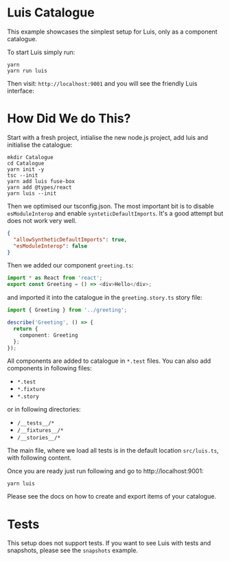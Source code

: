 # Luis Catalogue

This example showcases the simplest setup for Luis, only as a component catalogue.

To start Luis simply run:

```
yarn
yarn run luis
```

Then visit: `http://localhost:9001` and you will see the friendly Luis interface:

# How Did We do This?

Start with a fresh project, intialise the new node.js project, add luis and initialise the catalogue:

```
mkdir Catalogue
cd Catalogue
yarn init -y
tsc --init
yarn add luis fuse-box
yarn add @types/react
yarn luis --init
```

Then we optimised our tsconfig.json. The most important bit is to disable `esModuleInterop` and enable `synteticDefaultImports`. It's a good attempt but does not work very well.

```json
{
  "allowSyntheticDefaultImports": true,
  "esModuleInterop": false
}
```

Then we added our component `greeting.ts`:

```ts
import * as React from 'react';
export const Greeting = () => <div>Hello</div>;
```

and imported it into the catalogue in the `greeting.story.ts` story file:

```ts
import { Greeting } from '../greeting';

describe('Greeting', () => {
  return {
    component: Greeting
  };
});
```

All components are added to catalogue in `*.test` files. You can also add components in following files:

- `*.test`
- `*.fixture`
- `*.story`

or in following directories:

- `/__tests__/*`
- `/__fixtures__/*`
- `/__stories__/*`

The main file, where we load all tests is in the default location `src/luis.ts`, with following content.

Once you are ready just run following and go to http://localhost:9001:

```
yarn luis
```

Please see the docs on how to create and export items of your catalogue.

# Tests

This setup does not support tests. If you want to see Luis with tests and snapshots, please see the `snapshots` example.
